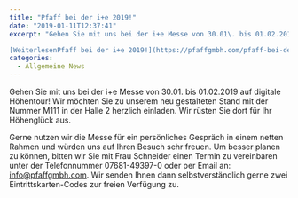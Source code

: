 ```yaml
---
title: "Pfaff bei der i+e 2019!"
date: "2019-01-11T12:37:41"
excerpt: "Gehen Sie mit uns bei der i+e Messe von 30.01\. bis 01.02.2019 auf digitale Höhentour! Wir möchten Sie zu unserem neu gestalteten Stand mit der … 

[WeiterlesenPfaff bei der i+e 2019!](https://pfaffgmbh.com/pfaff-bei-der-ie-2019/#more-637 "Pfaff bei der i+e 2019!")"
categories:
  - Allgemeine News
---
```

Gehen Sie mit uns bei der i+e Messe von 30.01\. bis 01.02.2019 auf digitale Höhentour! Wir möchten Sie zu unserem neu gestalteten Stand mit der Nummer M111 in der Halle 2 herzlich einladen. Wir rüsten Sie dort für Ihr Höhenglück aus.

Gerne nutzen wir die Messe für ein persönliches Gespräch in einem netten Rahmen und würden uns auf Ihren Besuch sehr freuen. Um besser planen zu können, bitten wir Sie mit Frau Schneider einen Termin zu vereinbaren unter der Telefonnummer 07681-49397-0 oder per Email an: info@pfaffgmbh.com. Wir senden Ihnen dann selbstverständlich gerne zwei Eintrittskarten-Codes zur freien Verfügung zu.